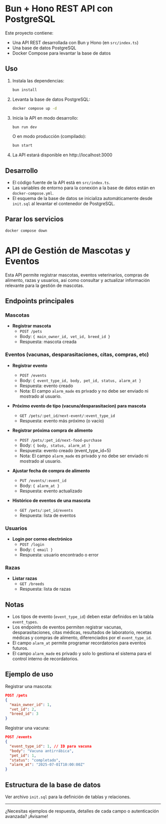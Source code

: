 # Bun + Hono REST API con PostgreSQL

Este proyecto contiene:

- Una API REST desarrollada con Bun y Hono (en `src/index.ts`)
- Una base de datos PostgreSQL
- Docker Compose para levantar la base de datos

## Uso

1. Instala las dependencias:
   ```bash
   bun install
   ```
2. Levanta la base de datos PostgreSQL:
   ```bash
   docker compose up -d
   ```
3. Inicia la API en modo desarrollo:
   ```bash
   bun run dev
   ```
   O en modo producción (compilado):
   ```bash
   bun start
   ```
4. La API estará disponible en http://localhost:3000

## Desarrollo

- El código fuente de la API está en `src/index.ts`.
- Las variables de entorno para la conexión a la base de datos están en `docker-compose.yml`.
- El esquema de la base de datos se inicializa automáticamente desde `init.sql` al levantar el contenedor de PostgreSQL.

## Parar los servicios

```bash
docker compose down
```

# API de Gestión de Mascotas y Eventos

Esta API permite registrar mascotas, eventos veterinarios, compras de alimento, razas y usuarios, así como consultar y actualizar información relevante para la gestión de mascotas.

## Endpoints principales

### Mascotas

- **Registrar mascota**
  - `POST /pets`
  - Body: `{ main_owner_id, vet_id, breed_id }`
  - Respuesta: mascota creada

### Eventos (vacunas, desparasitaciones, citas, compras, etc)

- **Registrar evento**

  - `POST /events`
  - Body: `{ event_type_id, body, pet_id, status, alarm_at }`
  - Respuesta: evento creado
  - Nota: El campo `alarm_made` es privado y no debe ser enviado ni mostrado al usuario.

- **Próximo evento de tipo (vacuna/desparasitacion) para mascota**

  - `GET /pets/:pet_id/next-event/:event_type_id`
  - Respuesta: evento más próximo (o vacío)

- **Registrar próxima compra de alimento**

  - `POST /pets/:pet_id/next-food-purchase`
  - Body: `{ body, status, alarm_at }`
  - Respuesta: evento creado (event_type_id=5)
  - Nota: El campo `alarm_made` es privado y no debe ser enviado ni mostrado al usuario.

- **Ajustar fecha de compra de alimento**

  - `PUT /events/:event_id`
  - Body: `{ alarm_at }`
  - Respuesta: evento actualizado

- **Histórico de eventos de una mascota**
  - `GET /pets/:pet_id/events`
  - Respuesta: lista de eventos

### Usuarios

- **Login por correo electrónico**
  - `POST /login`
  - Body: `{ email }`
  - Respuesta: usuario encontrado o error

### Razas

- **Listar razas**
  - `GET /breeds`
  - Respuesta: lista de razas

## Notas

- Los tipos de evento (`event_type_id`) deben estar definidos en la tabla `event_types`.
- Los endpoints de eventos permiten registrar vacunas, desparasitaciones, citas médicas, resultados de laboratorio, recetas médicas y compras de alimento, diferenciados por el `event_type_id`.
- El campo `alarm_at` permite programar recordatorios para eventos futuros.
- El campo `alarm_made` es privado y solo lo gestiona el sistema para el control interno de recordatorios.

## Ejemplo de uso

Registrar una mascota:

```json
POST /pets
{
  "main_owner_id": 1,
  "vet_id": 2,
  "breed_id": 3
}
```

Registrar una vacuna:

```json
POST /events
{
  "event_type_id": 1, // ID para vacuna
  "body": "Vacuna antirrábica",
  "pet_id": 1,
  "status": "completado",
  "alarm_at": "2025-07-01T10:00:00Z"
}
```

## Estructura de la base de datos

Ver archivo `init.sql` para la definición de tablas y relaciones.

---

¿Necesitas ejemplos de respuesta, detalles de cada campo o autenticación avanzada? ¡Avísame!
